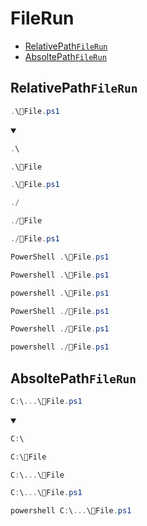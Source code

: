 # FileRun
- [RelativePath`FileRun`](#relativepathfilerun)
- [AbsoltePath`FileRun`](#absoltepathfilerun)


## RelativePath`FileRun`
```ps1
.\📄File.ps1
```
<details open>
    <summary></summary>


```ps1
.\
```
```ps1
.\📄File
```
```ps1
.\📄File.ps1
```
```ps1
./
```
```ps1
./📄File
```
```ps1
./📄File.ps1
```
```ps1
PowerShell .\📄File.ps1
```
```ps1
Powershell .\📄File.ps1
```
```ps1
powershell .\📄File.ps1
```
```ps1
PowerShell ./📄File.ps1
```
```ps1
Powershell ./📄File.ps1
```
```ps1
powershell ./📄File.ps1
```
</details>


## AbsoltePath`FileRun`
```ps1
C:\...\📄File.ps1
```
<details open>
    <summary></summary>

```ps1
C:\
```
```ps1
C:\📄File
```
```ps1
C:\...\📄File
```
```ps1
C:\...\📄File.ps1
```
```ps1
powershell C:\...\📄File.ps1
```
</details>